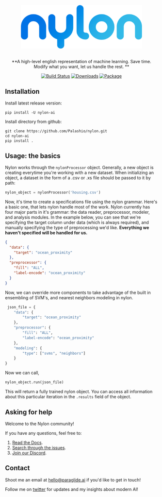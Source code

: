 <div align="center">
<br></br> 
<img src="/data_storage/github_images/nylonlogowhite.png" alt="drawing" width="400"/>
 
 
` `  
 **A high-level english representation of machine learning. Save time. Modify what you want, let us handle the rest. **

 
[![Build Status](https://www.travis-ci.com/Palashio/papyrus.svg?token=MFVyVfFQAs3abW7hagzw&branch=main)](https://www.travis-ci.com/Palashio/papyrus)
[![Downloads](https://pepy.tech/badge/nylon-ai)](https://pepy.tech/project/nylon-ai)
[![Package](https://img.shields.io/pypi/v/papyrus-ai)](https://img.shields.io/pypi/v/papyrus-ai)

 </div>
 
## Installation

Install latest release version:

```
pip install -U nylon-ai
```

Install directory from github:

```
git clone https://github.com/Palashio/nylon.git
cd nylon-ai
pip install .
```

## Usage: the basics

Nylon works through the `nylonProcessor` object. Generally, a new object is creating everytime you're working with a new dataset. When initializing an object, a dataset in the form of a .csv or .xs file should be passed to it by path:

```python
nylon_object = nylonProcessor('housing.csv')
```

Now, it's time to create a specifications file using the nylon grammar. Here's a basic one, that lets nylon handle most of the work. Nylon currently has four major parts in it's grammar: the data reader, preprocessor, modeler, and analysis modules. In the example below, you can see that we're specifying the target column under data (which is always required), and manually specifying the type of preprocessing we'd like. **Everything we haven't specified will be handled for us.**

```json
{
  "data": {
    "target": "ocean_proximity"
  },
  "preprocessor": {
    "fill": "ALL",
    "label-encode": "ocean_proximity"
  }
}
```

Now, we can override more components to take advantage of the built in ensembling of SVM's, and nearest neighbors modeling in nylon.

```python
 json_file = {
    "data": {
        "target": "ocean_proximity"
    },
    "preprocessor": {
        "fill": "ALL",
        "label-encode": "ocean_proximity"
    },
    "modeling": {
        "type": ["svms", "neighbors"]
    }
}
```

Now we can call,

```python
nylon_object.run(json_file)
```

This will return a fully trained nylon object. You can access all information about this particular iteration in the ```.results``` field of the object.


## Asking for help
Welcome to the Nylon community!

If you have any questions, feel free to:
1. [Read the Docs](https://docs.paraglide.ai/).
2. [Search through the issues](https://github.com/Palashio/nylon/issues).
3. [Join our Discord](https://discord.gg/udZSbhws9D).


## Contact

Shoot me an email at [hello@paraglide.ai](mailto:hello@paraglide.ai) if you'd like to get in touch!

Follow me on [twitter](https://twitter.com/_pshah) for updates and my insights about modern AI!
